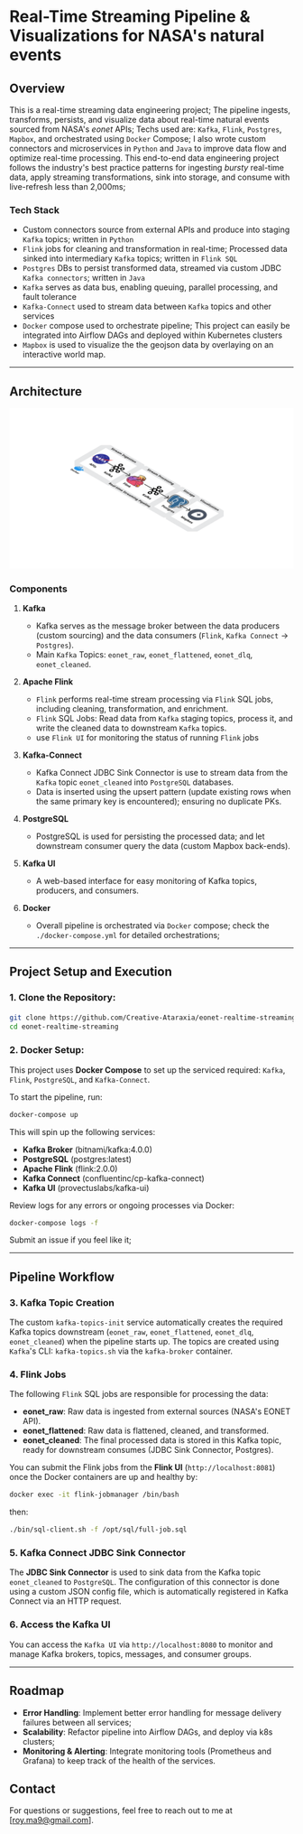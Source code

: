 # **Real-Time Streaming Pipeline & Visualizations for NASA's natural events**



## **Overview**

This is a real-time streaming data engineering project; The pipeline ingests, transforms, persists, and visualize data about real-time natural events sourced from NASA's *eonet* APIs; Techs used are: `Kafka`, `Flink`, `Postgres`, `Mapbox`, and orchestrated using `Docker` Compose; I also wrote custom connectors and microservices in `Python` and `Java` to improve data flow and optimize real-time processing. This end-to-end data engineering project follows the industry's best practice patterns for ingesting *bursty* real-time data, apply streaming transformations, sink into storage, and consume with live-refresh less than 2,000ms;

### **Tech Stack**

* Custom connectors source from external APIs and produce into staging `Kafka` topics; written in `Python`
* `Flink` jobs for cleaning and transformation in real-time; Processed data sinked into intermediary `Kafka` topics; written in `Flink SQL`
* `Postgres` DBs to persist transformed data, streamed via custom JDBC `Kafka connectors`; written in `Java`
* `Kafka` serves as data bus, enabling queuing, parallel processing, and fault tolerance
* `Kafka-Connect` used to stream data between `Kafka` topics and other services
* `Docker` compose used to orchestrate pipeline; This project can easily be integrated into Airflow DAGs and deployed within Kubernetes clusters
* `Mapbox` is used to visualize the the geojson data by overlaying on an interactive world map.

---

## **Architecture**

![Image](https://github.com/Creative-Ataraxia/Creative-Ataraxia/blob/main/img/4.%20real-time%20analytics%20v3.png)

### **Components**

1. **Kafka**
   * Kafka serves as the message broker between the data producers (custom sourcing) and the data consumers (`Flink`, `Kafka Connect` -> `Postgres`).
   * Main `Kafka` Topics: `eonet_raw`, `eonet_flattened`, `eonet_dlq`, `eonet_cleaned`.

2. **Apache Flink**
   * `Flink` performs real-time stream processing via `Flink` SQL jobs, including cleaning, transformation, and enrichment.
   * `Flink` SQL Jobs: Read data from `Kafka` staging topics, process it, and write the cleaned data to downstream `Kafka` topics.
   * use `Flink UI` for monitoring the status of running `Flink` jobs

3. **Kafka-Connect**
   * Kafka Connect JDBC Sink Connector is use to stream data from the `Kafka` topic `eonet_cleaned` into `PostgreSQL` databases.
   * Data is inserted using the upsert pattern (update existing rows when the same primary key is encountered); ensuring no duplicate PKs.

4. **PostgreSQL**
   * PostgreSQL is used for persisting the processed data; and let downstream consumer query the data (custom Mapbox back-ends).

5. **Kafka UI**
   * A web-based interface for easy monitoring of Kafka topics, producers, and consumers.

6. **Docker**
   * Overall pipeline is orchestrated via `Docker` compose; check the `./docker-compose.yml` for detailed orchestrations;

---

## **Project Setup and Execution**

### **1. Clone the Repository:**

```bash
git clone https://github.com/Creative-Ataraxia/eonet-realtime-streaming.git
cd eonet-realtime-streaming
```

### **2. Docker Setup:**

This project uses **Docker Compose** to set up the serviced required: `Kafka`, `Flink`, `PostgreSQL`, and `Kafka-Connect`.

To start the pipeline, run:

```bash
docker-compose up
```

This will spin up the following services:

* **Kafka Broker** (bitnami/kafka:4.0.0)
* **PostgreSQL** (postgres\:latest)
* **Apache Flink** (flink:2.0.0)
* **Kafka Connect** (confluentinc/cp-kafka-connect)
* **Kafka UI** (provectuslabs/kafka-ui)

Review logs for any errors or ongoing processes via Docker:

```bash
docker-compose logs -f
```

Submit an issue if you feel like it;

---

## **Pipeline Workflow**

### **3. Kafka Topic Creation**

The custom `kafka-topics-init` service automatically creates the required Kafka topics downstream (`eonet_raw`, `eonet_flattened`, `eonet_dlq`, `eonet_cleaned`) when the pipeline starts up. The topics are created using `Kafka`'s CLI: `kafka-topics.sh` via the `kafka-broker` container.

### **4. Flink Jobs**

The following `Flink` SQL jobs are responsible for processing the data:

* **eonet\_raw**: Raw data is ingested from external sources (NASA's EONET API).
* **eonet\_flattened**: Raw data is flattened, cleaned, and transformed.
* **eonet\_cleaned**: The final processed data is stored in this Kafka topic, ready for downstream consumes (JDBC Sink Connector, Postgres).

You can submit the Flink jobs from the **Flink UI** (`http://localhost:8081`) once the Docker containers are up and healthy by:
   ```bash
   docker exec -it flink-jobmanager /bin/bash
   ```
   then:
   ```bash
   ./bin/sql-client.sh -f /opt/sql/full-job.sql
   ```

### **5. Kafka Connect JDBC Sink Connector**

The **JDBC Sink Connector** is used to sink data from the Kafka topic `eonet_cleaned` to `PostgreSQL`. The configuration of this connector is done using a custom JSON config file, which is automatically registered in Kafka Connect via an HTTP request.

### **6. Access the Kafka UI**

You can access the `Kafka UI` via `http://localhost:8080` to monitor and manage Kafka brokers, topics, messages, and consumer groups.

---

## **Roadmap**

* **Error Handling**: Implement better error handling for message delivery failures between all services;
* **Scalability**: Refactor pipeline into Airflow DAGs, and deploy via k8s clusters;
* **Monitoring & Alerting**: Integrate monitoring tools (Prometheus and Grafana) to keep track of the health of the services.

## **Contact**

For questions or suggestions, feel free to reach out to me at \[roy.ma9@gmail.com].
